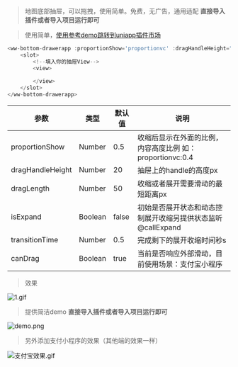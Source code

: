 > 地图底部抽屉，可以拖拽，使用简单。免费，无广告，通用适配
**直接导入插件或者导入项目运行即可**  


> 使用简单，[使用参考demo跳转到uniapp插件市场](<https://ext.dcloud.net.cn/plugin?id=7921>)

```js
<ww-bottom-drawerapp :proportionShow='proportionvc' :dragHandleHeight="handleHeight">
	<slot>
		<!--填入你的抽屉View-->
		<view>
			
		</view>
	</slot>
</ww-bottom-drawerapp>
```
| 参数 | 类型 | 默认值 | 说明 |
| --- | --- | --- | --- |
| proportionShow |Number  |0.5|收缩后显示在外面的比例，内容高度比例 如：proportionvc:0.4  |
| dragHandleHeight |Number  |20|抽屉上的handle的高度px |
| dragLength |Number  |50|收缩或者展开需要滑动的最短距离px |
| isExpand |Boolean  |false|初始是否展开状态和动态控制展开收缩另提供状态监听@callExpand |
| transitionTime |Number  |0.5|完成剩下的展开收缩时间秒s |
| canDrag |Boolean  |true|当前是否响应外部滑动，目前使用场景：支付宝小程序 |
> 效果

![1.gif](https://p6-juejin.byteimg.com/tos-cn-i-k3u1fbpfcp/988d99a07ac046ed849132ac6cf1c7fe~tplv-k3u1fbpfcp-watermark.image?)

> 提供简洁demo
**直接导入插件或者导入项目运行即可**

![demo.png](https://p3-juejin.byteimg.com/tos-cn-i-k3u1fbpfcp/6877738e778e4802a7bc4f8c6f2ef3b0~tplv-k3u1fbpfcp-watermark.image?)
> 另外添加支付小程序的效果（其他端的效果一样） 

![支付宝效果.gif](https://p9-juejin.byteimg.com/tos-cn-i-k3u1fbpfcp/558d08b74a464f2ca2b3d5c9c33e0713~tplv-k3u1fbpfcp-watermark.image?)

